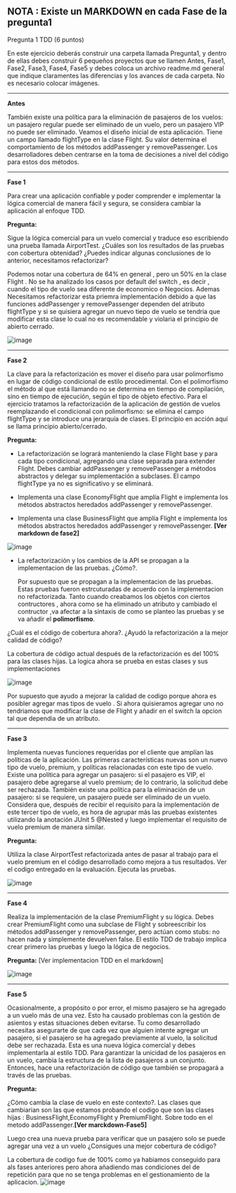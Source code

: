 **NOTA : Existe un MARKDOWN en cada Fase de la pregunta1**
----

Pregunta 1 TDD (6 puntos)

En este ejercicio deberás construir una carpeta llamada Pregunta1, y dentro de ellas debes construir 6
pequeños proyectos que se llamen Antes, Fase1, Fase2, Fase3, Fase4, Fase5 y debes coloca un archivo
readme.md general que indique claramentes las diferencias y los avances de cada carpeta. No es
necesario colocar imágenes. 

----

**Antes**

También existe una política para la eliminación de pasajeros de los vuelos: un pasajero regular puede ser eliminado de un vuelo, pero un pasajero VIP no puede ser eliminado.
Veamos el diseño inicial de esta aplicación. Tiene un campo llamado flightType en la clase Flight. Su valor determina el comportamiento de los métodos addPassenger y removePassenger. Los desarrolladores deben centrarse en la toma de decisiones a nivel del código para estos dos métodos.

----

**Fase 1**

Para crear una aplicación confiable y poder comprender e implementar la lógica comercial de manera fácil y segura, se considera cambiar la aplicación al enfoque TDD.

**Pregunta:**

Sigue la lógica comercial para un vuelo comercial y traduce eso escribiendo una prueba llamada AirportTest. ¿Cuáles son los resultados de las pruebas con cobertura obtenidad?
¿Puedes indicar algunas conclusiones de lo anterior, necesitamos refactorizar?

Podemos notar una cobertura de 64% en general , pero  un 50% en la clase Flight . No se ha analizado los casos por default del switch , es decir , cuando el tipo de vuelo sea
diferente de economico o Negocios. Ademas Necesitamos refactorizar esta priemra implementación debido a que las funciones addPassenger y removePassenger dependen del atributo 
flightType y si se quisiera agregar un nuevo tiepo de vuelo se tendria que modificar esta clase lo cual no es recomendable y violaria el principio de abierto cerrado.

![image](https://github.com/GabrielBarrientos99/CC-3S2/assets/129352498/e210fdef-9e96-406a-857c-182487d80c85)


----

**Fase 2**

La clave para la refactorización es mover el diseño para usar polimorfismo en lugar de código condicional de estilo procedimental. Con el polimorfismo el método al que está llamando no se determina en tiempo de compilación, sino en tiempo de ejecución, según el tipo de objeto efectivo.
Para el ejercicio tratamos la refactorización de la aplicación de gestión de vuelos reemplazando el condicional con polimorfismo: se elimina el campo flightType y se introduce una jerarquía de clases.
El principio en acción aquí se llama principio abierto/cerrado.

**Pregunta:**

- La refactorización se logrará manteniendo la clase Flight base y para cada tipo condicional, agregando una clase separada para extender Flight. Debes cambiar addPassenger y
removePassenger a métodos abstractos y delegar su implementación a subclases. El campo flightType ya no es significativo y se eliminará.

- Implementa una clase EconomyFlight que amplía Flight e implementa los métodos abstractos heredados addPassenger y removePassenger.
  
- Implementa una clase BusinessFlight que amplía Flight e implementa los métodos abstractos heredados addPassenger y removePassenger.
 **[Ver markdown de fase2]**
  
![image](https://github.com/GabrielBarrientos99/CC-3S2/assets/129352498/613d0b84-7050-4388-b04f-7d7ed27846b6)
  
  
- La refactorización y los cambios de la API se propagan a la implementacion de las pruebas. ¿Cómo?.

  Por supuesto que se propagan a la implementacion de las pruebas. Estas pruebas fueron estrcuturadas de acuerdo con la implementacion no refactorizada.
  Tanto cuando creabamos los objetos con ciertos contructores , ahora como se ha eliminado un atributo y cambiado el contructor ,va afectar a la sintaxis
  de como se planteo las pruebas y se va añadir el **polimorfismo**.

  
¿Cuál es el código de cobertura ahora?. ¿Ayudó la refactorización a la mejor calidad de código?

La cobertura de código actual después de la refactorización es del 100% para las clases hijas. La logica ahora se prueba en estas clases y sus implementaciones

![image](https://github.com/GabrielBarrientos99/CC-3S2/assets/129352498/39021253-daa0-445d-8e9a-d19a0098bf9e)

Por supuesto que ayudo a mejorar la calidad de codigo porque ahora es posibler agregar mas tipos de vuelo . Si ahora quisieramos agregar uno no tendriamos que modificar la clase 
de Flight y añadir en el switch la opcion tal que dependia de un atributo.

----

**Fase 3**

Implementa nuevas funciones requeridas por el cliente que amplían las políticas de la aplicación.
Las primeras características nuevas son un nuevo tipo de vuelo, premium, y políticas relacionadas con este tipo de vuelo. Existe una política para agregar un pasajero: si el pasajero es VIP, el pasajero debe agregarse al vuelo premium; de lo contrario, la solicitud debe ser rechazada.
También existe una política para la eliminación de un pasajero: si se requiere, un pasajero puede ser eliminado de un vuelo.
Considera que, después de recibir el requisito para la implementación de este tercer tipo de vuelo, es hora de agrupar más las pruebas existentes utilizando la anotación JUnit 5 @Nested y luego implementar el requisito de vuelo premium de manera similar.

**Pregunta:**

Utiliza la clase AirportTest refactorizada antes de pasar al trabajo para el vuelo premium en el código desarrollado como mejora a tus resultados. Ver el codigo entregado en la evaluación.
Ejecuta las pruebas.

![image](https://github.com/GabrielBarrientos99/CC-3S2/assets/129352498/0320daa8-7c88-4d86-a485-1a559a9277a3)


----


**Fase 4**

Realiza la implementación de la clase PremiumFlight y su lógica. Debes crear PremiumFlight como una subclase de Flight y sobreescribir los métodos addPassenger y removePassenger, pero actúan como stubs: no hacen nada y simplemente devuelven false. El estilo TDD de trabajo implica crear primero las pruebas y luego la lógica de negocios.

**Pregunta:**
[Ver implementacion TDD en el markdown]

![image](https://github.com/GabrielBarrientos99/CC-3S2/assets/129352498/ea5afe58-ed15-4076-9cde-5a65559f1efb)


----

**Fase 5**

Ocasionalmente, a propósito o por error, el mismo pasajero se ha agregado a un vuelo más de una vez. Esto ha causado problemas con la gestión de asientos y estas situaciones deben evitarse. Tu como desarrollado necesitas asegurarte de que cada vez que alguien intente agregar un pasajero, si el pasajero se ha agregado previamente al vuelo, la solicitud debe ser rechazada.
Esta es una nueva lógica comercial y debes implementarla al estilo TDD.
Para garantizar la unicidad de los pasajeros en un vuelo, cambia la estructura de la lista de pasajeros a un conjunto. Entonces, hace una refactorización de código que también se propagará a través de las pruebas.

**Pregunta:**

¿Cómo cambia la clase de vuelo en este contexto?.
Las clases que cambiarian son las que estamos probando el codigo que son las clases hijas : BusinessFlight,EconomyFlight y PremiumFlight. Sobre todo en el metodo addPassenger.**[Ver marckdown-Fase5]**

Luego crea una nueva prueba para verificar que un pasajero solo se puede agregar una vez a un vuelo
¿Consigues una mejor cobertura de código?

La cobertura de codigo fue de 100% como ya habiamos conseguido para als fases anteriores pero ahora añadiendo mas condiciones del de repetición para que no se tenga problemas
en el gestionamiento de la aplicacion.
![image](https://github.com/GabrielBarrientos99/CC-3S2/assets/129352498/4e789593-f3e6-40e8-99b5-ccafc6442157)







